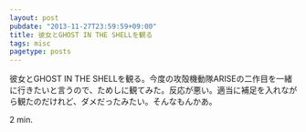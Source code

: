 ```yaml
---
layout: post
pubdate: "2013-11-27T23:59:59+09:00"
title: 彼女とGHOST IN THE SHELLを観る
tags: misc
pagetype: posts
---
```

彼女とGHOST IN THE SHELLを観る。今度の攻殻機動隊ARISEの二作目を一緒に行きたいと言うので、ためしに観てみた。反応が悪い。適当に補足を入れながら観たのだけれど、ダメだったみたい。そんなもんかあ。

2 min.

